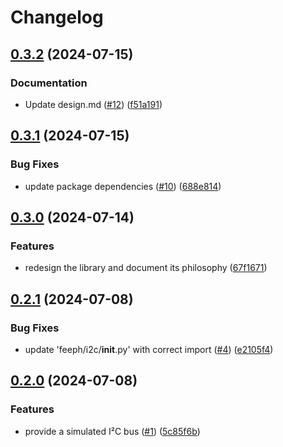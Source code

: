 # Changelog

## [0.3.2](https://github.com/feeph/libi2c-python/compare/v0.3.1...v0.3.2) (2024-07-15)


### Documentation

* Update design.md ([#12](https://github.com/feeph/libi2c-python/issues/12)) ([f51a191](https://github.com/feeph/libi2c-python/commit/f51a19154346ff742de315bad1b984e70b9f5408))

## [0.3.1](https://github.com/feeph/libi2c-python/compare/v0.3.0...v0.3.1) (2024-07-15)


### Bug Fixes

* update package dependencies ([#10](https://github.com/feeph/libi2c-python/issues/10)) ([688e814](https://github.com/feeph/libi2c-python/commit/688e81421a03503c13852914fd9033f4696bf552))

## [0.3.0](https://github.com/feeph/libi2c-python/compare/v0.2.1...v0.3.0) (2024-07-14)


### Features

* redesign the library and document its philosophy ([67f1671](https://github.com/feeph/libi2c-python/commit/67f1671e57f4ce06c160c39705e63b14dfb3c196))

## [0.2.1](https://github.com/feeph/libi2c-python/compare/v0.2.0...v0.2.1) (2024-07-08)


### Bug Fixes

* update 'feeph/i2c/__init__.py' with correct import ([#4](https://github.com/feeph/libi2c-python/issues/4)) ([e2105f4](https://github.com/feeph/libi2c-python/commit/e2105f45055faecf435c2e3494d74cb9341930bf))

## [0.2.0](https://github.com/feeph/libi2c-python/compare/v0.1.0...v0.2.0) (2024-07-08)


### Features

* provide a simulated I²C bus ([#1](https://github.com/feeph/libi2c-python/issues/1)) ([5c85f6b](https://github.com/feeph/libi2c-python/commit/5c85f6b691384ecc1e9aee7f635a86a2d3a1dbc7))

